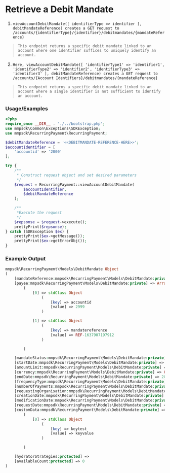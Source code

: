 # Retrieve a Debit Mandate

1. `viewAccountDebitMandate([ identifierType => identifier ], debitMandateReference) creates a GET request to /accounts/{identifierType}/{identifier}/debitmandates/{mandateReference}`

> `This endpoint returns a specific debit mandate linked to an account where one identifier suffices to uniquely identify an account.`

2. `Here, viewAccountDebitMandate([ 'identifierType1' => 'identifier1', 'identifierType2' => 'identifier2', 'identifierType3' => 'identifier3' ], debitMandateReference) creates a GET request to /accounts/{Account Identifiers}/debitmandates/{mandateReference}`

> `This endpoint returns a specific debit mandate linked to an account where a single identifier is not sufficient to identify an account.`

### Usage/Examples

```php
<?php
require_once __DIR__ . './../bootstrap.php';
use mmpsdk\Common\Exceptions\SDKException;
use mmpsdk\RecurringPayment\RecurringPayment;

$debitMandateReference = '<<DEBITMANDATE-REFERENCE-HERE>>';
$accountIdentifier = [
    'accountid' => '2000'
];

try {
    /**
     * Construct request object and set desired parameters
     */
    $request = RecurringPayment::viewAccountDebitMandate(
        $accountIdentifier,
        $debitMandateReference
    );

    /**
     *Execute the request
     */
    $repsonse = $request->execute();
    prettyPrint($repsonse);
} catch (SDKException $ex) {
    prettyPrint($ex->getMessage());
    prettyPrint($ex->getErrorObj());
}
```

### Example Output

```php
mmpsdk\RecurringPayment\Models\DebitMandate Object
(
    [mandateReference:mmpsdk\RecurringPayment\Models\DebitMandate:private] => REF-1638258098398
    [payee:mmpsdk\RecurringPayment\Models\DebitMandate:private] => Array
        (
            [0] => stdClass Object
                (
                    [key] => accountid
                    [value] => 2999
                )

            [1] => stdClass Object
                (
                    [key] => mandatereference
                    [value] => REF-1637907197912
                )

        )

    [mandateStatus:mmpsdk\RecurringPayment\Models\DebitMandate:private] => active
    [startDate:mmpsdk\RecurringPayment\Models\DebitMandate:private] => 2018-07-03
    [amountLimit:mmpsdk\RecurringPayment\Models\DebitMandate:private] => 1000.00
    [currency:mmpsdk\RecurringPayment\Models\DebitMandate:private] => GBP
    [endDate:mmpsdk\RecurringPayment\Models\DebitMandate:private] => 2028-07-03
    [frequencyType:mmpsdk\RecurringPayment\Models\DebitMandate:private] => sixmonths
    [numberOfPayments:mmpsdk\RecurringPayment\Models\DebitMandate:private] => 2
    [requestingOrganisation:mmpsdk\RecurringPayment\Models\DebitMandate:private] =>
    [creationDate:mmpsdk\RecurringPayment\Models\DebitMandate:private] => 2021-11-30T07:41:38
    [modificationDate:mmpsdk\RecurringPayment\Models\DebitMandate:private] => 2021-11-30T07:41:38
    [requestDate:mmpsdk\RecurringPayment\Models\DebitMandate:private] => 2018-07-03T10:43:27
    [customData:mmpsdk\RecurringPayment\Models\DebitMandate:private] => Array
        (
            [0] => stdClass Object
                (
                    [key] => keytest
                    [value] => keyvalue
                )

        )

    [hydratorStrategies:protected] =>
    [availableCount:protected] => 0
)

```

